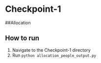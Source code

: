 # Checkpoint-1

##Allocation

## How to run
1. Navigate to the Checkpoint-1 directory
2. Run ```python allocation_people_output.py```
